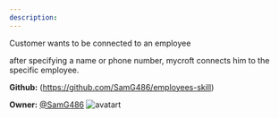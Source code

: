 ```yaml
---
description: 
---
```

Customer wants to be connected to an employee

after specifying a name or phone number, mycroft connects him to the specific employee.

**Github:** (https://github.com/SamG486/employees-skill)

**Owner:** [@SamG486](https://github.com/SamG486) ![avatart](https://avatars2.githubusercontent.com/u/42028870?v=4)

